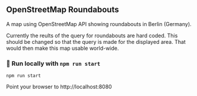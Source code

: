 ## OpenStreetMap Roundabouts

A map using OpenStreetMap API showing roundabouts in Berlin (Germany).

Currently the reults of the query for roundabouts are hard coded. This should
be changed so that the query is made for the displayed area. That would then
make this map usable world-wide.


### 🏃 Run locally with `npm run start`

```
npm run start
```
Point your browser to http://localhost:8080


